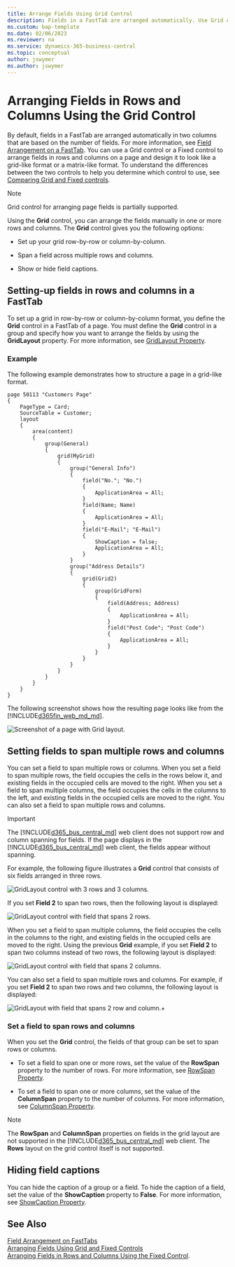 ```yaml
---
title: Arrange Fields Using Grid Control
description: Fields in a FastTab are arranged automatically. Use Grid control to manually set up rows, columns, span fields across, and show or hide captions.
ms.custom: bap-template
ms.date: 02/06/2023
ms.reviewer: na
ms.service: dynamics-365-business-central
ms.topic: conceptual
author: jswymer
ms.author: jswymer
---
```


# Arranging Fields in Rows and Columns Using the Grid Control

By default, fields in a FastTab are arranged automatically in two columns that are based on the number of fields. For more information, see [Field Arrangement on a FastTab](devenv-arranging-fields-on-fasttab.md). You can use a Grid control or a Fixed control to arrange fields in rows and columns on a page and design it to look like a grid-like format or a matrix-like format. To understand the differences between the two controls to help you determine which control to use, see [Comparing Grid and Fixed controls](devenv-arranging-fields-using-grid-and-fixed-controls.md). 

> [!NOTE]  
> Grid control for arranging page fields is partially supported. 

Using the **Grid** control, you can arrange the fields manually in one or more rows and columns. The **Grid** control gives you the following options:  
  
- Set up your grid row-by-row or column-by-column.  
  
- Span a field across multiple rows and columns.  
  
- Show or hide field captions.  
  
## Setting-up fields in rows and columns in a FastTab

To set up a grid in row-by-row or column-by-column format, you define the **Grid** control in a FastTab of a page. You must define the **Grid** control in a group and specify how you want to arrange the fields by using the **GridLayout** property. For more information, see [GridLayout Property](properties/devenv-gridlayout-property.md). 

### Example

The following example demonstrates how to structure a page in a grid-like format. 

```AL
page 50113 "Customers Page"
{
    PageType = Card;
    SourceTable = Customer;
    layout
    {
        area(content)
        {
            group(General)
            {
                grid(MyGrid)
                {
                    group("General Info")
                    {
                        field("No."; "No.")
                        {
                            ApplicationArea = All;
                        }
                        field(Name; Name)
                        {
                            ApplicationArea = All;
                        }
                        field("E-Mail"; "E-Mail")
                        {
                            ShowCaption = false;
                            ApplicationArea = All;
                        }
                    }
                    group("Address Details")
                    {
                        grid(Grid2)
                        {
                            group(GridForm)
                            {
                                field(Address; Address)
                                {
                                    ApplicationArea = All;
                                }
                                field("Post Code"; "Post Code")
                                {
                                    ApplicationArea = All;
                                }
                            }
                        }
                    }
                }
            }
        }
    }
}
```
The following screenshot shows how the resulting page looks like from the [!INCLUDE[d365fin_web_md_md](includes/d365fin_web_md.md)].  

![Screenshot of a page with Grid layout.](media/screenshot_page_grid_format.png "screenshot_page_grid_format")  

## Setting fields to span multiple rows and columns

You can set a field to span multiple rows or columns. When you set a field to span multiple rows, the field occupies the cells in the rows below it, and existing fields in the occupied cells are moved to the right. When you set a field to span multiple columns, the field occupies the cells in the columns to the left, and existing fields in the occupied cells are moved to the right. You can also set a field to span multiple rows and columns. 

> [!IMPORTANT]  
> The [!INCLUDE[d365_bus_central_md](includes/d365_bus_central_md.md)] web client does not support row and column spanning for fields. If the page displays in the [!INCLUDE[d365_bus_central_md](includes/d365_bus_central_md.md)] web client, the fields appear without spanning.  

 For example, the following figure illustrates a **Grid** control that consists of six fields arranged in three rows.  

 ![GridLayout control with 3 rows and 3 columns.](media/NAVGridLayout3rX3c.png "NAVGridLayout3rX3c")  

 If you set **Field 2** to span two rows, then the following layout is displayed:  

 ![GridLayout control with field that spans 2 rows.](media/NAVGridLayoutRowSpan3x3.png "NAVGridLayoutRowSpan3x3")  

 When you set a field to span multiple columns, the field occupies the cells in the columns to the right, and existing fields in the occupied cells are moved to the right. Using the previous **Grid** example, if you set **Field 2** to span two columns instead of two rows, the following layout is displayed:  

 ![GridLayout control with field that spans 2 columns.](media/NAVGridLayoutColSpan3x3.png "NAVGridLayoutColSpan3x3")  

 You can also set a field to span multiple rows and columns. For example, if you set **Field 2** to span two rows and two columns, the following layout is displayed:  

 ![GridLayout with field that spans 2 row and column.](media/NAV_GridLayout_RoxColSpan_3x3.png "NAV\_GridLayout\_RoxColSpan\_3x3")+
  
### Set a field to span rows and columns  
  
When you set the **Grid** control, the fields of that group can be set to span rows or columns.
  
- To set a field to span one or more rows, set the value of the **RowSpan** property to the number of rows. For more information, see [RowSpan Property](properties/devenv-rowspan-property.md). 
  
- To set a field to span one or more columns, set the value of the **ColumnSpan** property to the number of columns. For more information, see [ColumnSpan Property](properties/devenv-columnspan-property.md).   

> [!NOTE]  
> The **RowSpan** and **ColumnSpan** properties on fields in the grid layout are not supported in the [!INCLUDE[d365_bus_central_md](includes/d365_bus_central_md.md)] web client. The **Rows** layout on the grid control itself is not supported.
  
## <a name="position"></a> Hiding field captions  
  
You can hide the caption of a group or a field. To hide the caption of a field, set the value of the **ShowCaption** property to **False**. For more information, see [ShowCaption Property](properties/devenv-showcaption-property.md).

## See Also

[Field Arrangement on FastTabs](devenv-arranging-fields-on-fasttab.md)  
[Arranging Fields Using Grid and Fixed Controls](devenv-arranging-fields-using-grid-and-fixed-controls.md)  
[Arranging Fields in Rows and Columns Using the Fixed Control](devenv-arrange-fields-in-rows-and-columns-using-fixedlayout-control.md).